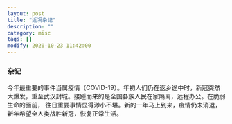 ```yaml
---
layout: post
title: "近况杂记"
description: ""
category: misc
tags: []
modify: 2020-10-23 11:42:00
---
```


### 杂记
   今年最重要的事件当属疫情（COVID-19）。年初人们仍在返乡途中时，新冠突然大爆发，重至武汉封城。接踵而来的是全国各族人民在家隔离，远程办公。在脆弱生命的面前，
 往日重要事情显得渺小不堪。新的一年马上到来，疫情仍未消退，新年希望全人类战胜新冠，恢复正常生活。

  
  
  